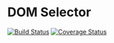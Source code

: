 DOM Selector
==========================

[![Build Status](https://travis-ci.com/ytekeli/dom-selector.png)](https://travis-ci.com/ytekeli/dom-selector)
[![Coverage Status](https://coveralls.io/repos/ytekeli/dom-selector/badge.png)](https://coveralls.io/r/ytekeli/dom-selector)